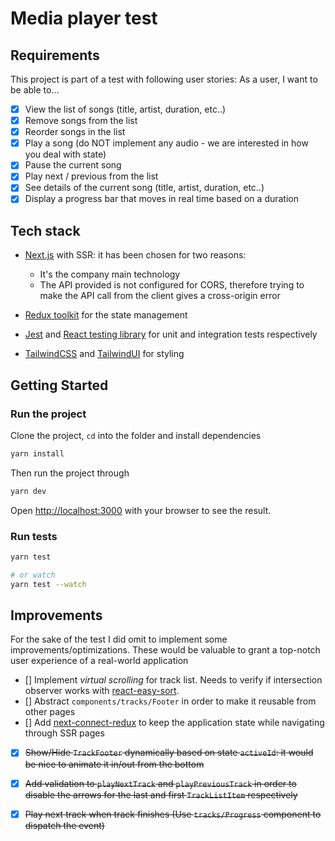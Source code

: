 # Media player test

## Requirements
This project is part of a test with following user stories:
As a user, I want to be able to...
- [x] View the list of songs (title, artist, duration, etc..)
- [x] Remove songs from the list
- [x] Reorder songs in the list
- [x] Play a song (do NOT implement any audio - we are interested in how you deal with state)
- [x] Pause the current song
- [x] Play next / previous from the list
- [x] See details of the current song (title, artist, duration, etc..)
- [x] Display a progress bar that moves in real time based on a duration

## Tech stack
- [Next.js](https://nextjs.org/) with SSR: it has been chosen for two reasons: 
    
    - It's the company main technology
    - The API provided is not configured for CORS, therefore trying to make the API call from the client gives a cross-origin error
- [Redux toolkit](https://redux-toolkit.js.org/) for the state management
- [Jest](https://jestjs.io/) and [React testing library](https://testing-library.com/) for unit and integration tests respectively
- [TailwindCSS](https://tailwindcss.com/) and [TailwindUI](https://tailwindui.com/) for styling

## Getting Started
### Run the project
Clone the project, `cd` into the folder and install dependencies

```bash
yarn install
```

Then run the project through
```bash
yarn dev
```
Open [http://localhost:3000](http://localhost:3000) with your browser to see the result.

### Run tests
```bash
yarn test

# or watch
yarn test --watch
```

## Improvements
For the sake of the test I did omit to implement some improvements/optimizations. These would be valuable to grant a top-notch user experience of a real-world application

- [] Implement *virtual scrolling* for track list. Needs to verify if intersection observer works with [react-easy-sort](https://github.com/ValentinH/react-easy-sort).
- [] Abstract `components/tracks/Footer` in order to make it reusable from other pages
- [] Add [next-connect-redux](https://github.com/huzidaha/next-connect-redux) to keep the application state while navigating through SSR pages
- [x] ~~Show/Hide `TrackFooter` dynamically based on state `activeId`: it would be nice to animate it in/out from the bottom~~
- [x] ~~Add validation to `playNextTrack` and `playPreviousTrack` in order to disable the arrows for the last and first `TrackListItem` respectively~~
- [x] ~~Play next track when track finishes (Use `tracks/Progress` component to dispatch the event)~~


